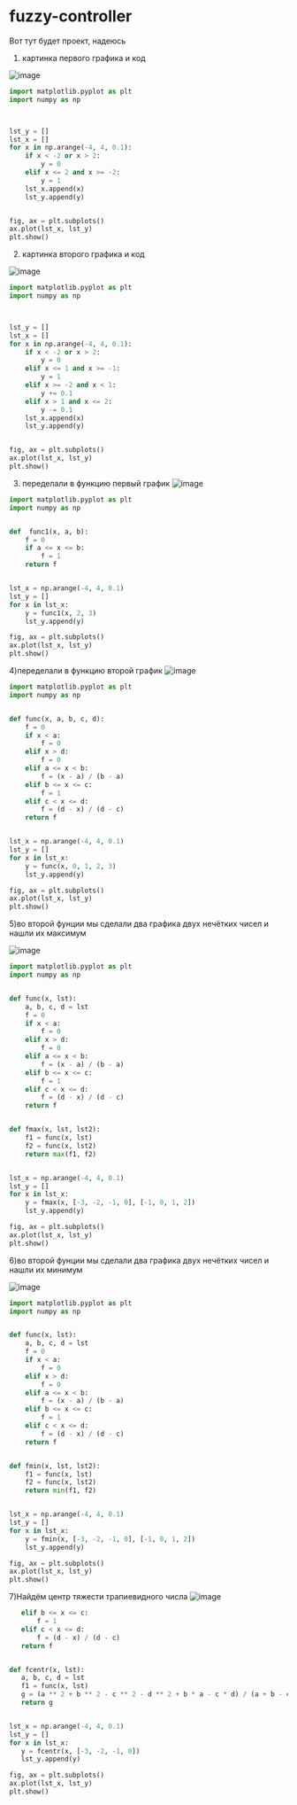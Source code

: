 # fuzzy-controller

Вот тут будет проект, надеюсь

1) картинка первого графика и код

![image](https://github.com/vetkas2023/fuzzy-controller/assets/143996115/293f0db5-80b9-477c-895d-eda0b3b8b55b)

```python
import matplotlib.pyplot as plt
import numpy as np



lst_y = []
lst_x = []
for x in np.arange(-4, 4, 0.1):
    if x < -2 or x > 2:
        y = 0
    elif x <= 2 and x >= -2:
        y = 1
    lst_x.append(x)
    lst_y.append(y)


fig, ax = plt.subplots()
ax.plot(lst_x, lst_y)
plt.show()
```

2) картинка второго графика и код

![image](https://github.com/vetkas2023/fuzzy-controller/assets/143996115/b2522944-a906-4a31-8317-2ffb0932097a)
```python
import matplotlib.pyplot as plt
import numpy as np



lst_y = []
lst_x = []
for x in np.arange(-4, 4, 0.1):
    if x < -2 or x > 2:
        y = 0
    elif x <= 1 and x >= -1:
        y = 1
    elif x >= -2 and x < 1:
        y += 0.1
    elif x > 1 and x <= 2:
        y -= 0.1
    lst_x.append(x)
    lst_y.append(y)


fig, ax = plt.subplots()
ax.plot(lst_x, lst_y)
plt.show()
```
3) переделали в функцию первый график
   ![image](https://github.com/vetkas2023/fuzzy-controller/assets/143996115/4385dac4-8861-4ee0-9a93-427fbf578c22)
```python
import matplotlib.pyplot as plt
import numpy as np


def  func1(x, a, b):
    f = 0
    if a <= x <= b:
        f = 1
    return f


lst_x = np.arange(-4, 4, 0.1)
lst_y = []
for x in lst_x:
    y = func1(x, 2, 3)
    lst_y.append(y)

fig, ax = plt.subplots()
ax.plot(lst_x, lst_y)
plt.show()
```

4)переделали в функцию второй график
![image](https://github.com/vetkas2023/fuzzy-controller/assets/143996115/d0875600-5c0f-4e27-9151-334ff04bc343)
```python
import matplotlib.pyplot as plt
import numpy as np


def func(x, a, b, c, d):
    f = 0
    if x < a:
        f = 0
    elif x > d:
        f = 0
    elif a <= x < b:
        f = (x - a) / (b - a)
    elif b <= x <= c:
        f = 1
    elif c < x <= d:
        f = (d - x) / (d - c)
    return f


lst_x = np.arange(-4, 4, 0.1)
lst_y = []
for x in lst_x:
    y = func(x, 0, 1, 2, 3)
    lst_y.append(y)

fig, ax = plt.subplots()
ax.plot(lst_x, lst_y)
plt.show()
```
5)во второй фунции мы сделали два графика двух нечётких чисел и нашли их максимум

![image](https://github.com/vetkas2023/fuzzy-controller/assets/143996115/b73064ed-2b67-4aea-9c84-42afa32bbdd7)
```python
import matplotlib.pyplot as plt
import numpy as np


def func(x, lst):
    a, b, c, d = lst
    f = 0
    if x < a:
        f = 0
    elif x > d:
        f = 0
    elif a <= x < b:
        f = (x - a) / (b - a)
    elif b <= x <= c:
        f = 1
    elif c < x <= d:
        f = (d - x) / (d - c)
    return f


def fmax(x, lst, lst2):
    f1 = func(x, lst)
    f2 = func(x, lst2)
    return max(f1, f2)


lst_x = np.arange(-4, 4, 0.1)
lst_y = []
for x in lst_x:
    y = fmax(x, [-3, -2, -1, 0], [-1, 0, 1, 2])
    lst_y.append(y)

fig, ax = plt.subplots()
ax.plot(lst_x, lst_y)
plt.show()
```
6)во второй фунции мы сделали два графика двух нечётких чисел и нашли их минимум


![image](https://github.com/vetkas2023/fuzzy-controller/assets/143996115/1ef10482-7cc0-46e1-b947-346ebdeb0558)
```python
import matplotlib.pyplot as plt
import numpy as np


def func(x, lst):
    a, b, c, d = lst
    f = 0
    if x < a:
        f = 0
    elif x > d:
        f = 0
    elif a <= x < b:
        f = (x - a) / (b - a)
    elif b <= x <= c:
        f = 1
    elif c < x <= d:
        f = (d - x) / (d - c)
    return f


def fmin(x, lst, lst2):
    f1 = func(x, lst)
    f2 = func(x, lst2)
    return min(f1, f2)


lst_x = np.arange(-4, 4, 0.1)
lst_y = []
for x in lst_x:
    y = fmin(x, [-3, -2, -1, 0], [-1, 0, 1, 2])
    lst_y.append(y)

fig, ax = plt.subplots()
ax.plot(lst_x, lst_y)
plt.show()
```

 7)Найдём центр тяжести трапиевидного числа
 ![image](https://github.com/vetkas2023/fuzzy-controller/assets/143996115/25659a09-4a93-4e36-a1de-6be2b9d6f19f)
 ```python
    elif b <= x <= c:
        f = 1
    elif c < x <= d:
        f = (d - x) / (d - c)
    return f


def fcentr(x, lst):
    a, b, c, d = lst
    f1 = func(x, lst)
    g = (a ** 2 + b ** 2 - c ** 2 - d ** 2 + b * a - c * d) / (a + b - c - d) * 1 / 3
    return g


lst_x = np.arange(-4, 4, 0.1)
lst_y = []
for x in lst_x:
    y = fcentr(x, [-3, -2, -1, 0])
    lst_y.append(y)

fig, ax = plt.subplots()
ax.plot(lst_x, lst_y)
plt.show()
```
